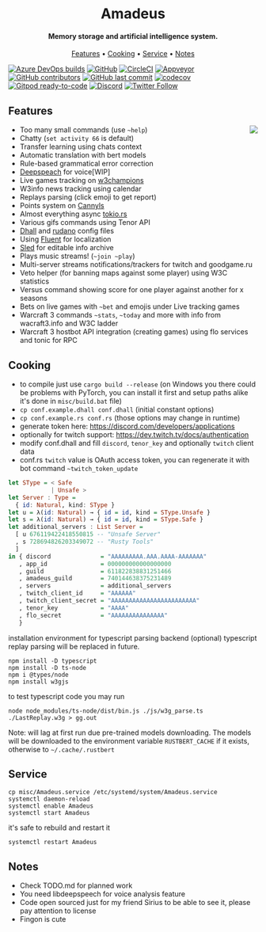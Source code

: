 <h1 align="center">
  Amadeus
  <br>
</h1>

<h4 align="center">Memory storage and artificial intelligence system.</h4>

<p align="center">
  <a href="#features">Features</a>
  •
  <a href="#cooking">Cooking</a>
  •
  <a href="#service">Service</a>
  •
  <a href="#notes">Notes</a>
</p>

[![Azure DevOps builds](https://img.shields.io/azure-devops/build/qeenon/0dcb863b-80ca-4465-a7f2-a8cb387865f9/1?color=blue&label=Azure)]()
[![GitHub](https://github.com/Qeenon/Amadeus/workflows/mawa/badge.svg?branch=mawa)](https://github.com/Qeenon/Amadeus/workflows/mawa)
[![CircleCI](https://circleci.com/gh/Qeenon/Amadeus/tree/mawa.svg?style=shield)](https://circleci.com/gh/Qeenon/Amadeus/tree/mawa)
[![Appveyor](https://ci.appveyor.com/api/projects/status/8cd1qi1aykujkyd2?svg=true)](https://ci.appveyor.com/project/Qeenon/amadeus)
[![GitHub contributors](https://img.shields.io/github/contributors/Qeenon/Amadeus.svg?style=flat)]()
[![GitHub last commit](https://img.shields.io/github/last-commit/Qeenon/Amadeus.svg?style=flat)]()
[![codecov](https://codecov.io/gh/Qeenon/Amadeus/branch/master/graph/badge.svg)](https://codecov.io/gh/Qeenon/Amadeus)
[![Gitpod ready-to-code](https://img.shields.io/badge/Gitpod-ready--to--code-blue?logo=gitpod)](https://gitpod.io/#https://github.com/Qeenon/Amadeus)
[![Discord](https://img.shields.io/discord/611822838831251466?label=Discord&color=pink)](https://discord.gg/GdzjVvD)
[![Twitter Follow](https://img.shields.io/twitter/follow/Qeenon.svg?style=social)](https://twitter.com/Qeenon)


## Features

<img align="right" src="https://vignette.wikia.nocookie.net/steins-gate/images/0/07/Amadeuslogo.png">

 - Too many small commands (use `~help`)
 - Chatty (`set activity 66` is default)
 - Transfer learning using chats context
 - Automatic translation with bert models
 - Rule-based grammatical error correction
 - [Deepspeach](https://github.com/mozilla/DeepSpeech) for voice[WIP]
 - Live games tracking on [w3champions](https://www.w3champions.com)
 - W3info news tracking using calendar
 - Replays parsing (click emoji to get report)
 - Points system on [Cannyls](https://github.com/frugalos/cannyls/wiki)
 - Almost everything async [tokio.rs](https://tokio.rs)
 - Various gifs commands using Tenor API
 - [Dhall](https://dhall-lang.org) and [rudano](https://github.com/pheki/rudano) config files
 - Using [Fluent](https://www.projectfluent.org/) for localization
 - [Sled](https://github.com/spacejam/sled) for editable info archive
 - Plays music streams! (`~join ~play`)
 - Multi-server streams notifications/trackers for twitch and goodgame.ru
 - Veto helper (for banning maps against some player) using W3C statistics
 - Versus command showing score for one player against another for x seasons
 - Bets on live games with `~bet` and emojis under Live tracking games
 - Warcraft 3 commands `~stats`, `~today` and more with info from wacraft3.info and W3C ladder
 - Warcraft 3 hostbot API integration (creating games) using flo services and tonic for RPC


## Cooking

 - to compile just use `cargo build --release` (on Windows you there could be problems with PyTorch, you can install it first and setup paths alike it's done in `misc/build.bat` file)
 - `cp conf.example.dhall conf.dhall` (initial constant options)
 - `cp conf.example.rs conf.rs` (those options may change in runtime)
 - generate token here: https://discord.com/developers/applications
 - optionally for twitch support: https://dev.twitch.tv/docs/authentication
 - modify conf.dhall and fill `discord`, `tenor_key` and optionally `twitch` client data
 - conf.rs `twitch` value is OAuth access token, you can regenerate it with bot command `~twitch_token_update`

``` haskell
let SType = < Safe
            | Unsafe >
let Server : Type =
  { id: Natural, kind: SType }
let u = λ(id: Natural) → { id = id, kind = SType.Unsafe }
let s = λ(id: Natural) → { id = id, kind = SType.Safe }
let additional_servers : List Server =
  [ u 676119422418550815 -- "Unsafe Server"
  , s 728694826203349072 -- "Rusty Tools"
  ]
in { discord              = "AAAAAAAAA.AAA.AAAA-AAAAAAA"
   , app_id               = 000000000000000000
   , guild                = 611822838831251466
   , amadeus_guild        = 740144638375231489
   , servers              = additional_servers
   , twitch_client_id     = "AAAAAA"
   , twitch_client_secret = "AAAAAAAAAAAAAAAAAAAAAAAA"
   , tenor_key            = "AAAA"
   , flo_secret           = "AAAAAAAAAAAAAAA"
   }
```

installation environment for typescript parsing backend (optional)
typescript replay parsing will be replaced in future.

```shell
npm install -D typescript
npm install -D ts-node
npm i @types/node
npm install w3gjs
```

to test typescript code you may run

```shell
node node_modules/ts-node/dist/bin.js ./js/w3g_parse.ts ./LastReplay.w3g > gg.out
```

Note: will lag at first run due pre-trained models downloading.
The models will be downloaded to the environment variable `RUSTBERT_CACHE` if it exists, otherwise to `~/.cache/.rustbert`

## Service

```shell
cp misc/Amadeus.service /etc/systemd/system/Amadeus.service
systemctl daemon-reload
systemctl enable Amadeus
systemctl start Amadeus
```

it's safe to rebuild and restart it

```shell
systemctl restart Amadeus
```

## Notes

 - Check TODO.md for planned work
 - You need libdeepspeech for voice analysis feature
 - Code open sourced just for my friend Sirius to be able to see it, please pay attention to license
 - Fingon is cute
